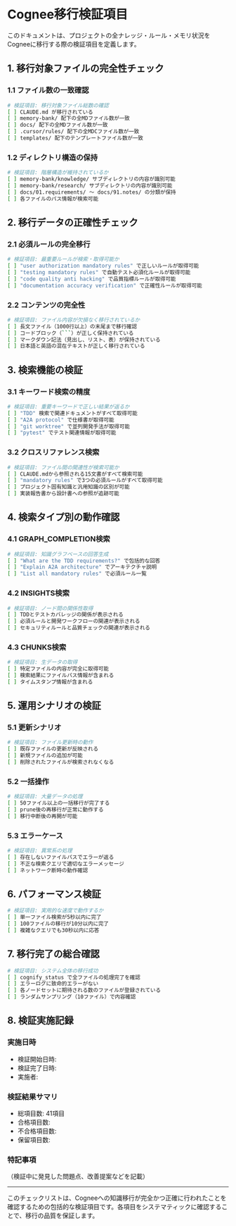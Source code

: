 # Cognee移行検証項目

このドキュメントは、プロジェクトの全ナレッジ・ルール・メモリ状況をCogneeに移行する際の検証項目を定義します。

## 1. 移行対象ファイルの完全性チェック

### 1.1 ファイル数の一致確認
```bash
# 検証項目: 移行対象ファイル総数の確認
[ ] CLAUDE.md が移行されている
[ ] memory-bank/ 配下の全MDファイル数が一致
[ ] docs/ 配下の全MDファイル数が一致  
[ ] .cursor/rules/ 配下の全MDCファイル数が一致
[ ] templates/ 配下のテンプレートファイル数が一致
```

### 1.2 ディレクトリ構造の保持
```bash
# 検証項目: 階層構造が維持されているか
[ ] memory-bank/knowledge/ サブディレクトリの内容が識別可能
[ ] memory-bank/research/ サブディレクトリの内容が識別可能
[ ] docs/01.requirements/ ～ docs/91.notes/ の分類が保持
[ ] 各ファイルのパス情報が検索可能
```

## 2. 移行データの正確性チェック

### 2.1 必須ルールの完全移行
```bash
# 検証項目: 最重要ルールが検索・取得可能か
[ ] "user authorization mandatory rules" で正しいルールが取得可能
[ ] "testing mandatory rules" で自動テスト必須化ルールが取得可能
[ ] "code quality anti hacking" で品質指標ルールが取得可能
[ ] "documentation accuracy verification" で正確性ルールが取得可能
```

### 2.2 コンテンツの完全性
```bash
# 検証項目: ファイル内容が欠損なく移行されているか
[ ] 長文ファイル（1000行以上）の末尾まで移行確認
[ ] コードブロック（```）が正しく保持されている
[ ] マークダウン記法（見出し、リスト、表）が保持されている
[ ] 日本語と英語の混在テキストが正しく移行されている
```

## 3. 検索機能の検証

### 3.1 キーワード検索の精度
```bash
# 検証項目: 重要キーワードで正しい結果が返るか
[ ] "TDD" 検索で関連ドキュメントがすべて取得可能
[ ] "A2A protocol" で仕様書が取得可能
[ ] "git worktree" で並列開発手法が取得可能
[ ] "pytest" でテスト関連情報が取得可能
```

### 3.2 クロスリファレンス検索
```bash
# 検証項目: ファイル間の関連性が検索可能か
[ ] CLAUDE.mdから参照される15文書がすべて検索可能
[ ] "mandatory rules" で3つの必須ルールがすべて取得可能
[ ] プロジェクト固有知識と汎用知識の区別が可能
[ ] 実装報告書から設計書への参照が追跡可能
```

## 4. 検索タイプ別の動作確認

### 4.1 GRAPH_COMPLETION検索
```bash
# 検証項目: 知識グラフベースの回答生成
[ ] "What are the TDD requirements?" で包括的な回答
[ ] "Explain A2A architecture" でアーキテクチャ説明
[ ] "List all mandatory rules" で必須ルール一覧
```

### 4.2 INSIGHTS検索
```bash
# 検証項目: ノード間の関係性取得
[ ] TDDとテストカバレッジの関係が表示される
[ ] 必須ルールと開発ワークフローの関連が表示される
[ ] セキュリティルールと品質チェックの関連が表示される
```

### 4.3 CHUNKS検索
```bash
# 検証項目: 生データの取得
[ ] 特定ファイルの内容が完全に取得可能
[ ] 検索結果にファイルパス情報が含まれる
[ ] タイムスタンプ情報が含まれる
```

## 5. 運用シナリオの検証

### 5.1 更新シナリオ
```bash
# 検証項目: ファイル更新時の動作
[ ] 既存ファイルの更新が反映される
[ ] 新規ファイルの追加が可能
[ ] 削除されたファイルが検索されなくなる
```

### 5.2 一括操作
```bash
# 検証項目: 大量データの処理
[ ] 50ファイル以上の一括移行が完了する
[ ] prune後の再移行が正常に動作する
[ ] 移行中断後の再開が可能
```

### 5.3 エラーケース
```bash
# 検証項目: 異常系の処理
[ ] 存在しないファイルパスでエラーが返る
[ ] 不正な検索クエリで適切なエラーメッセージ
[ ] ネットワーク断時の動作確認
```

## 6. パフォーマンス検証

```bash
# 検証項目: 実用的な速度で動作するか
[ ] 単一ファイル検索が5秒以内に完了
[ ] 100ファイルの移行が10分以内に完了
[ ] 複雑なクエリでも30秒以内に応答
```

## 7. 移行完了の総合確認

```bash
# 検証項目: システム全体の移行成功
[ ] cognify_status で全ファイルの処理完了を確認
[ ] エラーログに致命的エラーがない
[ ] 各ノードセットに期待される数のファイルが登録されている
[ ] ランダムサンプリング（10ファイル）で内容確認
```

## 8. 検証実施記録

### 実施日時
- 検証開始日時: 
- 検証完了日時: 
- 実施者: 

### 検証結果サマリ
- 総項目数: 41項目
- 合格項目数: 
- 不合格項目数: 
- 保留項目数: 

### 特記事項
（検証中に発見した問題点、改善提案などを記載）

---

このチェックリストは、Cogneeへの知識移行が完全かつ正確に行われたことを確認するための包括的な検証項目です。各項目をシステマティックに確認することで、移行の品質を保証します。